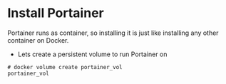 
# Install Portainer

Portainer runs as container, so installing it is just like installing any other container on Docker.

* Lets create a persistent volume to run Portainer on

```
# docker volume create portainer_vol
portainer_vol

```
